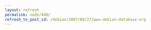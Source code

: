 ```yaml
---
layout: refresh
permalink: node/440/
refresh_to_post_id: /debian/2007/09/27/www-debian-database-org
---
```

